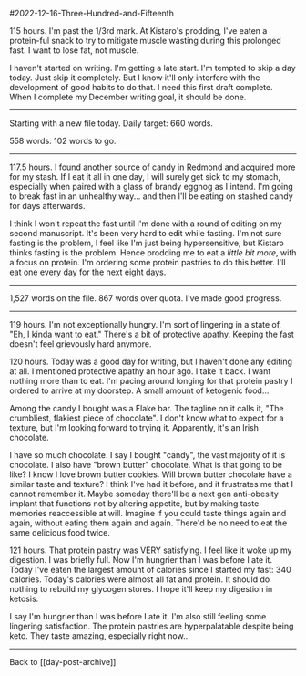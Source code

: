 #2022-12-16-Three-Hundred-and-Fifteenth

115 hours.  I'm past the 1/3rd mark.  At Kistaro's prodding, I've eaten a protein-ful snack to try to mitigate muscle wasting during this prolonged fast.  I want to lose fat, not muscle.

I haven't started on writing.  I'm getting a late start.  I'm tempted to skip a day today.  Just skip it completely.  But I know it'll only interfere with the development of good habits to do that.  I need this first draft complete.  When I complete my December writing goal, it should be done.

---
Starting with a new file today.  Daily target: 660 words.

558 words.  102 words to go.

---
117.5 hours.  I found another source of candy in Redmond and acquired more for my stash.  If I eat it all in one day, I will surely get sick to my stomach, especially when paired with a glass of brandy eggnog as I intend.  I'm going to break fast in an unhealthy way... and then I'll be eating on stashed candy for days afterwards.

I think I won't repeat the fast until I'm done with a round of editing on my second manuscript.  It's been very hard to edit while fasting.  I'm not sure fasting is the problem, I feel like I'm just being hypersensitive, but Kistaro thinks fasting is the problem.  Hence prodding me to eat a *little bit more*, with a focus on protein.  I'm ordering some protein pastries to do this better.  I'll eat one every day for the next eight days.

---
1,527 words on the file.  867 words over quota.  I've made good progress.

---
119 hours.  I'm not exceptionally hungry.  I'm sort of lingering in a state of, "Eh, I kinda want to eat."  There's a bit of protective apathy.  Keeping the fast doesn't feel grievously hard anymore.

120 hours.  Today was a good day for writing, but I haven't done any editing at all.  I mentioned protective apathy an hour ago.  I take it back.  I want nothing more than to eat.  I'm pacing around longing for that protein pastry I ordered to arrive at my doorstep.  A small amount of ketogenic food...

Among the candy I bought was a Flake bar.  The tagline on it calls it, "The crumbliest, flakiest piece of chocolate".  I don't know what to expect for a texture, but I'm looking forward to trying it.  Apparently, it's an Irish chocolate.

I have so much chocolate.  I say I bought "candy", the vast majority of it is chocolate.  I also have "brown butter" chocolate.  What is that going to be like?  I know I love brown butter cookies.  Will brown butter chocolate have a similar taste and texture?  I think I've had it before, and it frustrates me that I cannot remember it.  Maybe someday there'll be a next gen anti-obesity implant that functions not by altering appetite, but by making taste memories reaccessible at will.  Imagine if you could taste things again and again, without eating them again and again.  There'd be no need to eat the same delicious food twice.

121 hours.  That protein pastry was VERY satisfying.  I feel like it woke up my digestion.  I was briefly full.  Now I'm hungrier than I was before I ate it.  Today I've eaten the largest amount of calories since I started my fast: 340 calories.  Today's calories were almost all fat and protein.  It should do nothing to rebuild my glycogen stores.  I hope it'll keep my digestion in ketosis.

I say I'm hungrier than I was before I ate it.  I'm also still feeling some lingering satisfaction.  The protein pastries are hyperpalatable despite being keto.  They taste amazing, especially right now..  

---
Back to [[day-post-archive]]